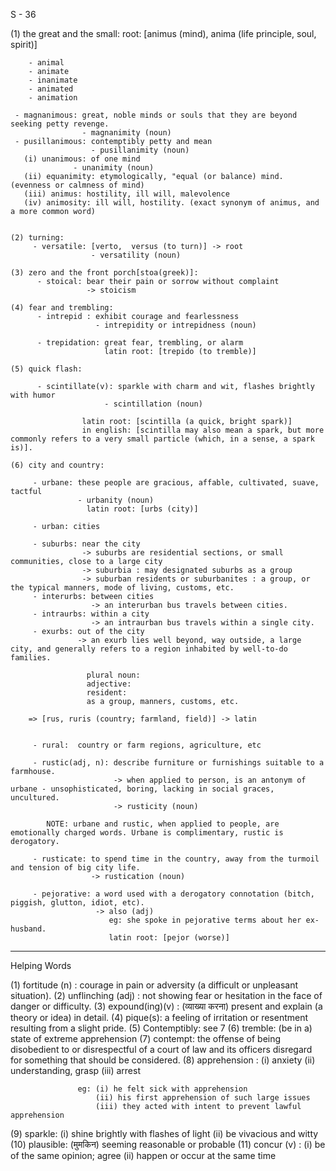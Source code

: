 
   S - 36


   (1) the great and the small: 
        root: [animus (mind), anima (life principle, soul, spirit)]

        - animal
        - animate
        - inanimate
        - animated
        - animation

     - magnanimous: great, noble minds or souls that they are beyond seeking petty revenge.
                    - magnanimity (noun)
     - pusillanimous: contemptibly petty and mean
                      - pusillanimity (noun)
       (i) unanimous: of one mind
                  - unanimity (noun)
       (ii) equanimity: etymologically, "equal (or balance) mind. (evenness or calmness of mind)
       (iii) animus: hostility, ill will, malevolence
       (iv) animosity: ill will, hostility. (exact synonym of animus, and a more common word)
    

    (2) turning: 
         - versatile: [verto,  versus (to turn)] -> root
                      - versatility (noun)
    
    (3) zero and the front porch[stoa(greek)]: 
          - stoical: bear their pain or sorrow without complaint
                     -> stoicism 

    (4) fear and trembling: 
          - intrepid : exhibit courage and fearlessness
                       - intrepidity or intrepidness (noun)

          - trepidation: great fear, trembling, or alarm
                         latin root: [trepido (to tremble)]

    (5) quick flash:
         
          - scintillate(v): sparkle with charm and wit, flashes brightly with humor
                         - scintillation (noun)
                        
                    latin root: [scintilla (a quick, bright spark)]
                    in english: [scintilla may also mean a spark, but more commonly refers to a very small particle (which, in a sense, a spark is)].

    (6) city and country:
        
         - urbane: these people are gracious, affable, cultivated, suave, tactful
                   - urbanity (noun)
                     latin root: [urbs (city)]

         - urban: cities

         - suburbs: near the city
                    -> suburbs are residential sections, or small communities, close to a large city
                    -> suburbia : may designated suburbs as a group
                    -> suburban residents or suburbanites : a group, or the typical manners, mode of living, customs, etc.
         - interurbs: between cities
                      -> an interurban bus travels between cities.
         - intraurbs: within a city
                      -> an intraurban bus travels within a single city.
         - exurbs: out of the city
                   -> an exurb lies well beyond, way outside, a large city, and generally refers to a region inhabited by well-to-do families.
                    
                     plural noun: 
                     adjective: 
                     resident: 
                     as a group, manners, customs, etc.
        
        => [rus, ruris (country; farmland, field)] -> latin
         

         - rural:  country or farm regions, agriculture, etc

         - rustic(adj, n): describe furniture or furnishings suitable to a farmhouse.
                           -> when applied to person, is an antonym of urbane - unsophisticated, boring, lacking in social graces, uncultured.
                           -> rusticity (noun)

            NOTE: urbane and rustic, when applied to people, are emotionally charged words. Urbane is complimentary, rustic is derogatory.
        
         - rusticate: to spend time in the country, away from the turmoil and tension of big city life.
                      -> rustication (noun)

         - pejorative: a word used with a derogatory connotation (bitch, piggish, glutton, idiot, etc).
                       -> also (adj) 
                          eg: she spoke in pejorative terms about her ex-husband.
                          latin root: [pejor (worse)]

---

Helping Words

(1) fortitude (n) : courage in pain or adversity (a difficult or unpleasant situation).
(2) unflinching (adj) : not showing fear or hesitation in the face of danger or difficulty.
(3) expound(ing)(v) : (व्याख्या करना) present and explain (a theory or idea) in detail.
(4) pique(s): a feeling of irritation or resentment resulting from a slight pride.
(5) Contemptibly: see 7
(6) tremble: (be in a) state of extreme apprehension
(7) contempt: the offense of being disobedient to or disrespectful of a court of law and its officers disregard for something that should be considered.
(8) apprehension : (i) anxiety
                   (ii) understanding, grasp
                   (iii) arrest

                   eg: (i) he felt sick with apprehension
                       (ii) his first apprehension of such large issues
                       (iii) they acted with intent to prevent lawful apprehension
(9) sparkle: (i) shine brightly with flashes of light
             (ii) be vivacious and witty
(10) plausible: (मुमकिन) seeming reasonable or probable
(11) concur (v) : (i) be of the same opinion; agree
                  (ii) happen or occur at the same time

